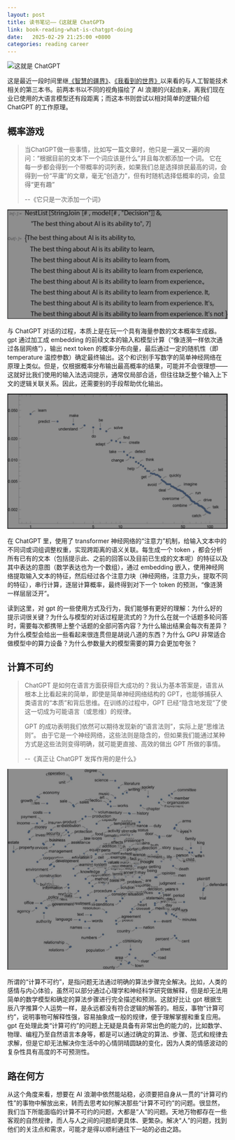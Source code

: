 ```yaml
---
layout: post
title: 读书笔记——《这就是 ChatGPT》
link: book-reading-what-is-chatgpt-doing
date:   2025-02-29 21:25:00 +0800
categories: reading career
---
```


<img src="https://img1.doubanio.com/view/subject/l/public/s34566250.jpg" width="300" alt="这就是 ChatGPT" referrerpolicy="no-referrer"/>

这是最近一段时间里继[《智慧的疆界》](https://book.douban.com/subject/30379536/)、[《我看到的世界》](https://book.douban.com/subject/36672955/)以来看的与人工智能技术相关的第三本书。前两本书以不同的视角描绘了 AI 浪潮的兴起由来，离我们现在业已使用的大语言模型还有段距离；而这本书则尝试以相对简单的逻辑介绍 ChatGPT 的工作原理。

## 概率游戏

> 当ChatGPT做一些事情，比如写一篇文章时，他只是一遍又一遍的询问：“根据目前的文本下一个词应该是什么”并且每次都添加一个词。
它在每一步都会得到一个带概率的词列表，如果我们总是选择排民最高的词，会得到一份“平庸”的文章，毫无“创造力”，但有时随机选择低概率的词，会显得“更有趣”
>
> --《它只是一次添加一个词》

![word prob](/img/2025-02-29/word-prob.png)

与 ChatGPT 对话的过程，本质上是在玩一个具有海量参数的文本概率生成器。gpt 通过加工成 embedding 的前续文本的输入和模型计算（“像涟漪一样依次通过各层网络”），输出 next token 的概率分布向量，最后通过一定的随机性（即 temperature 温控参数）确定最终输出。这个和识别手写数字的简单神经网络在原理上类似。但是，仅根据概率分布输出最高概率的结果，可能并不会很理想——这就好比我们使用的输入法选词提示，通常仅局部合适，但往往缺乏整个输入上下文的逻辑关联关系。因此，还需要别的手段帮助优化输出。

![word prob 2](/img/2025-02-29/word-prob-2.png)

在 ChatGPT 里，使用了 transformer 神经网络的“注意力”机制，给输入文本中的不同词或词组调整权重，实现跨距离的语义关联。每生成一个 token ，都会分析所有已有的文本（包括提示此、之前的回答以及目前已生成的文本呢）的特征以及其中表达的意图（数学表达也为一个数组），通过 embedding 嵌入，使用神经网络提取输入文本的特征，然后经过各个注意力块（神经网络，注意力头，提取不同的特征），串行计算，逐层计算概率，最终得到对下一个 token 的预测，“像涟漪一样层层泛开”。

读到这里，对 gpt 的一些使用方式及行为，我们能够有更好的理解：为什么好的提示词很关键？为什么与模型的对话过程是流式的？为什么在就一个话题多轮问答时，需要每次都携带上整个话题的全部问答内容？为什么输出结果会每次有差异？为什么模型会给出一些看起来很连贯但是胡说八道的东西？为什么 GPU 非常适合做模型中的算力设备？为什么参数量大的模型需要的算力会更加夸张？

## 计算不可约

> ChatGPT 是如何在语言方面获得巨大成功的？我认为基本答案是，语言从根本上比看起来的简单，即使是简单神经网络结构的 GPT，也能够捕获人类语言的“本质”和背后思维。在训练的过程中，GPT 已经“隐含地发现”了使这一切成为可能语言（或思维）的规律。
>
> GPT 的成功表明我们依然可以期待发现新的“语言法则”，实际上是“思维法则”。 由于它是一个神经网络，这些法则是隐含的，但如果我们能通过某种方式是这些法则变得明确，就可能更直接、高效的做出 GPT 所做的事情。
>
> --《真正让 ChatGPT 发挥作用的是什么》

![word space](/img/2025-02-29/word-space.png)

所谓的“计算不可约”，是指问题无法通过明确的算法步骤完全解决。比如，人类的感情与内心体验，虽然可以部分通过心理学和神经科学研究做解释，但是却无法用简单的数学模型和确定的算法步骤进行完全描述和预测。这就好比让 gpt 根据生辰八字推算个人运势一样，是永远都没有符合逻辑的解答的。相反，事物“计算可约”，说明事物可解释性强，容易抽象成一般的规律，便于理解掌握和重复应用。gpt 在处理此类“计算可约”的问题上无疑是具备有非常出色的能力的，比如数学、物理、编程乃至自然语言本身等，都是可以通过确定的算法、步骤、范式和规律去求解，但是它却无法解决你生活中的心情阴晴圆缺的变化，因为人类的情感波动的复杂性具有高度的不可预测性。

## 路在何方

从这个角度来看，想要在 AI 浪潮中依然能站稳，必须要把自身从一贯的“计算可约性”的事物中解放出来，转而去思考如何解决那些“计算不可约”的问题。很显然，我们当下所能面临的计算不可约的问题，大都是“人”的问题。天地万物都存在一些客观的自然规律，而人与人之间的问题却更具体、更繁杂。解决“人”的问题，找到他们的关注点和需求，可能才是得以顺利通往下一站的必由之路。
